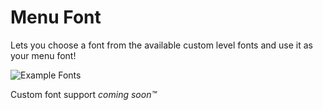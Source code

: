 # Menu Font

Lets you choose a font from the available custom level fonts and use it as your menu font!

![Example Fonts](nexpid.menufont/examples.png)

Custom font support *coming soon™*

